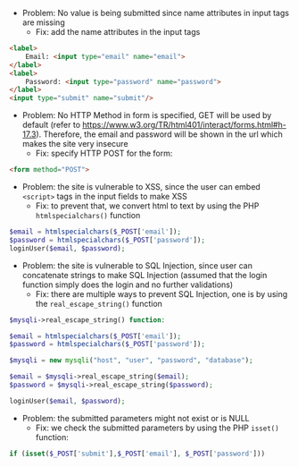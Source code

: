 - Problem: No value is being submitted since name attributes in input tags are missing 
  - Fix: add the name attributes in the input tags
```html
<label>
    Email: <input type="email" name="email">
</label>
<label>
    Password: <input type="password" name="password">
</label>
<input type="submit" name="submit"/>
```
- Problem: No HTTP Method in form is specified, GET will be used by default (refer to https://www.w3.org/TR/html401/interact/forms.html#h-17.3). Therefore, the email and password will be shown in the url which makes the site very insecure
  - Fix: specify HTTP POST for the form:
```html
<form method="POST">
```
- Problem: the site is vulnerable to XSS, since the user can embed `<script>` tags in the input fields to make XSS
  - Fix: to prevent that, we convert html to text by using the PHP `htmlspecialchars()` function
```php
$email = htmlspecialchars($_POST['email']);
$password = htmlspecialchars($_POST['password']);
loginUser($email, $password);
```
- Problem: the site is vulnerable to SQL Injection, since user can concatenate strings to make SQL Injection (assumed that the login function simply does the login and no further validations)
  - Fix: there are multiple ways to prevent SQL Injection, one is by using the `real_escape_string()` function
```php
$mysqli->real_escape_string() function:

$email = htmlspecialchars($_POST['email']);
$password = htmlspecialchars($_POST['password']);

$mysqli = new mysqli("host", "user", "password", "database");

$email = $mysqli->real_escape_string($email);
$password = $mysqli->real_escape_string($password);

loginUser($email, $password);
```
- Problem: the submitted parameters might not exist or is NULL
  - Fix: we check the submitted parameters by using the PHP `isset()` function:
```php
if (isset($_POST['submit'],$_POST['email'], $_POST['password']))
```
